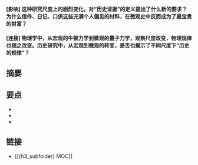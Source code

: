 #### [影响] 这种研究尺度上的剧烈变化，对“历史证据”的定义提出了什么新的要求？为什么信件、日记、口供这些充满个人偏见的材料，在微观史中反而成为了最宝贵的财富？


#### [连接] 物理学中，从宏观的牛顿力学到微观的量子力学，观察尺度改变，物理规律也随之改变。历史研究中，从宏观到微观的转变，是否也揭示了不同尺度下“历史的规律”？


## 摘要


## 要点

- 
- 
- 

## 链接

- [[{h3_subfolder} MOC]]
